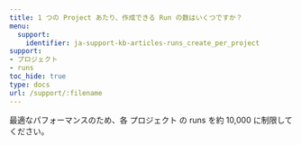```yaml
---
title: 1 つの Project あたり、作成できる Run の数はいくつですか？
menu:
  support:
    identifier: ja-support-kb-articles-runs_create_per_project
support:
- プロジェクト
- runs
toc_hide: true
type: docs
url: /support/:filename
---
```


最適なパフォーマンスのため、各 プロジェクト の runs を約 10,000 に制限してください。